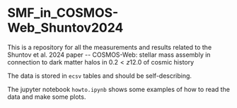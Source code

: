 # SMF_in_COSMOS-Web_Shuntov2024
 This is a repository for all the measurements and results related to the  Shuntov et al. 2024 paper -- COSMOS-Web: stellar mass assembly in connection to dark matter halos in $0.2<z12.0$ of cosmic history 

 The data is stored in `ecsv` tables and should be self-describing.
 
 The jupyter notebook `howto.ipynb` shows some examples of how to read the data and make some plots.

